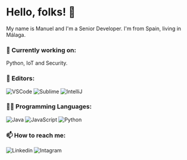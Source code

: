 # Hello, folks! 👋
My name is Manuel and I'm a Senior Developer. I'm from Spain, living in Málaga.
### 🔭 Currently working on:
Python, IoT and Security.
### 💾 Editors:
![VSCode](https://img.shields.io/badge/-VSCode-fff?logo=visual-studio-code&color=4e5250)
![Sublime](https://img.shields.io/badge/-Sublime-fff?logo=sublime-text&color=4e5250)
![IntelliJ](https://img.shields.io/badge/-IntelliJ-fff?logo=intellij-idea&color=4e5250)
### 👨‍💻 Programming Languages:
![Java](https://img.shields.io/badge/-Java-fff?logo=java&color=4e5250)
![JavaScript](https://img.shields.io/badge/-JavaScript-fff?logo=javascript&color=4e5250)
![Python](https://img.shields.io/badge/-Python-fff?logo=python&color=4e5250)
### 📫 How to reach me:
![Linkedin](https://img.shields.io/badge/-Linkedin-fff?style=social&logo=linkedin&color=4e5250)
![Intagram](https://img.shields.io/badge/-Instagram-fff?style=social&logo=instagram&color=4e5250)

<!--
**mcamore/mcamore** is a ✨ _special_ ✨ repository because its `README.md` (this file) appears on your GitHub profile.

Here are some ideas to get you started:

- 🔭 I’m currently working on ...
- 🌱 I’m currently learning ...
- 👯 I’m looking to collaborate on ...
- 🤔 I’m looking for help with ...
- 💬 Ask me about ...
- 📫 How to reach me: ...
- 😄 Pronouns: ...
- ⚡ Fun fact: ...
-->
